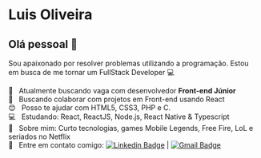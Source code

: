 # Luis Oliveira

## Olá pessoal 👋
Sou apaixonado por resolver problemas utilizando a programação.
Estou em busca de me tornar um FullStack Developer :computer:

 :rocket:  &nbsp; Atualmente buscando vaga com desenvolvedor **Front-end Júnior**
 <br/> :purple_heart: &nbsp; Buscando colaborar com projetos em Front-end usando React
 <br/> :blush: &nbsp; Posso te ajudar com HTML5, CSS3, PHP e C.
 <br/> :computer: &nbsp; Estudando: React, ReactJS, Node.js, React Native & Typescript
 <br/> 💬  &nbsp; Sobre mim: Curto tecnologias, games Mobile Legends, Free Fire, LoL e seriados no Netflix
 <br/> :email: &nbsp; Entre em contato comigo: [![Linkedin Badge](https://img.shields.io/badge/-LuisOliveira-blue?style=flat-square&logo=Linkedin&logoColor=white&link=https://www.linkedin.com/in/laco3/)](https://www.linkedin.com/in/laco3/) 
| 
[![Gmail Badge](https://img.shields.io/badge/-luis.oliveira10031992@gmail.com-c14438?style=flat-square&logo=Gmail&logoColor=white&link=mailto:luis.oliveira10031992@gmail.com)](mailto:tgmarinho@gmail.com)

